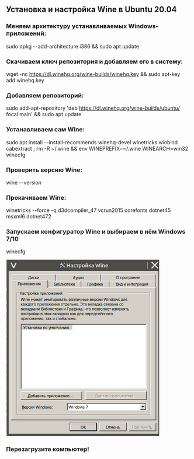 ## Установка и настройка Wine в Ubuntu 20.04

### Меняем архитектуру устанавливаемых Windows-приложений:

sudo dpkg --add-architecture i386 && sudo apt update

### Скачиваем ключ репозитория и добавляем его в систему:

wget -nc https://dl.winehq.org/wine-builds/winehq.key && sudo apt-key add winehq.key

### Добавляем репозиторий:

sudo add-apt-repository 'deb https://dl.winehq.org/wine-builds/ubuntu/ focal main' && sudo apt update

### Устанавливаем сам Wine:

sudo apt install --install-recommends winehq-devel winetricks winbind cabextract ; rm -R ~/.wine && env WINEPREFIX=~/.wine WINEARCH=win32 winecfg

### Проверить версию Wine:

wine --version

### Прокачиваем Wine:

winetricks --force -q d3dcompiler_47 vcrun2015 corefonts dotnet45 msxml6 dotnet472

### Запускаем конфигуратор Wine и выбираем в нём Windows 7/10

winecfg

![GitHub Logo](images/winecfg.png)

### Перезагрузите компьютер!










